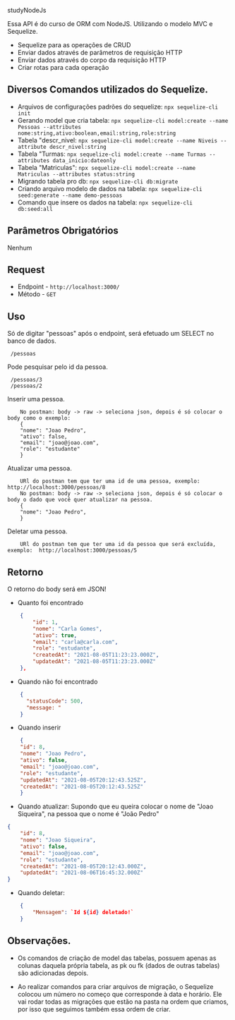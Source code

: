  studyNodeJs

Essa API é do curso de ORM com NodeJS. Utilizando o modelo MVC e Sequelize.
 - Sequelize para as operações de CRUD
 - Enviar dados através de parâmetros de requisição HTTP
 - Enviar dados através do corpo da requisição HTTP
 - Criar rotas para cada operação


## Diversos Comandos utilizados do Sequelize.
- Arquivos de configurações padrões do sequelize: `npx sequelize-cli init`
- Gerando model que cria tabela: `npx sequelize-cli model:create --name Pessoas --attributes nome:string,ativo:boolean,email:string,role:string `
- Tabela "descr_nivel: `npx sequelize-cli model:create --name Niveis --attribute descr_nivel:string`
- Tabela "Turmas: `npx sequelize-cli model:create --name Turmas --attributes data_inicio:dateonly `
- Tabela "Matriculas": `npx sequelize-cli model:create --name Matriculas --attributes status:string       ` 
- Migrando tabela pro db: `npx sequelize-cli db:migrate`
- Criando arquivo modelo de dados na tabela: `npx sequelize-cli seed:generate --name demo-pessoas` 
- Comando que insere os dados na tabela: `npx sequelize-cli db:seed:all`

## Parâmetros Obrigatórios

Nenhum
## Request

- Endpoint - `http://localhost:3000/`
- Método - `GET`

## Uso
Só de digitar "pessoas" após o endpoint, será efetuado um SELECT no banco de dados.
```
 /pessoas
```

Pode pesquisar pelo id da pessoa.
```
 /pessoas/3
 /pessoas/2
```

Inserir uma pessoa.
```
    No postman: body -> raw -> seleciona json, depois é só colocar o body como o exemplo: 
    {
    "nome": "Joao Pedro",
    "ativo": false,
    "email": "joao@joao.com",
    "role": "estudante"
    }
```

Atualizar uma pessoa.
```
    URl do postman tem que ter uma id de uma pessoa, exemplo:  http://localhost:3000/pessoas/8
    No postman: body -> raw -> seleciona json, depois é só colocar o body o dado que você quer atualizar na pessoa.
    {
    "nome": "Joao Pedro",
    }
```

Deletar uma pessoa.
```
    URl do postman tem que ter uma id da pessoa que será excluída, exemplo:  http://localhost:3000/pessoas/5
```

## Retorno

O retorno do body será em JSON!

- Quanto foi encontrado
```json
    {
        "id": 1,
        "nome": "Carla Gomes",
        "ativo": true,
        "email": "carla@carla.com",
        "role": "estudante",
        "createdAt": "2021-08-05T11:23:23.000Z",
        "updatedAt": "2021-08-05T11:23:23.000Z"
    },
```

- Quando não foi encontrado
```json
    {
      "statusCode": 500,
      "message: "
    }
```

- Quando inserir
```json
    {
    "id": 8,
    "nome": "Joao Pedro",
    "ativo": false,
    "email": "joao@joao.com",
    "role": "estudante",
    "updatedAt": "2021-08-05T20:12:43.525Z",
    "createdAt": "2021-08-05T20:12:43.525Z"
    }
```


- Quando atualizar:
Supondo que eu queira colocar o nome de "Joao Siqueira", na pessoa que o nome é "João Pedro"
```json
{
    "id": 8,
    "nome": "Joao Siqueira",
    "ativo": false,
    "email": "joao@joao.com",
    "role": "estudante",
    "createdAt": "2021-08-05T20:12:43.000Z",
    "updatedAt": "2021-08-06T16:45:32.000Z"
}
```

- Quando deletar:

```json
    {
        "Mensagem": `Id ${id} deletado!` 
    }
```


## Observações.

- Os comandos de criação de model das tabelas, possuem apenas as colunas daquela própria tabela, as pk ou fk (dados de outras tabelas) são adicionadas depois.

- Ao realizar comandos para criar arquivos de migração, o Sequelize colocou um número no começo que corresponde à data e horário. Ele vai rodar todas as migrações que estão na pasta na ordem que criamos, por isso que seguimos também essa ordem de criar.